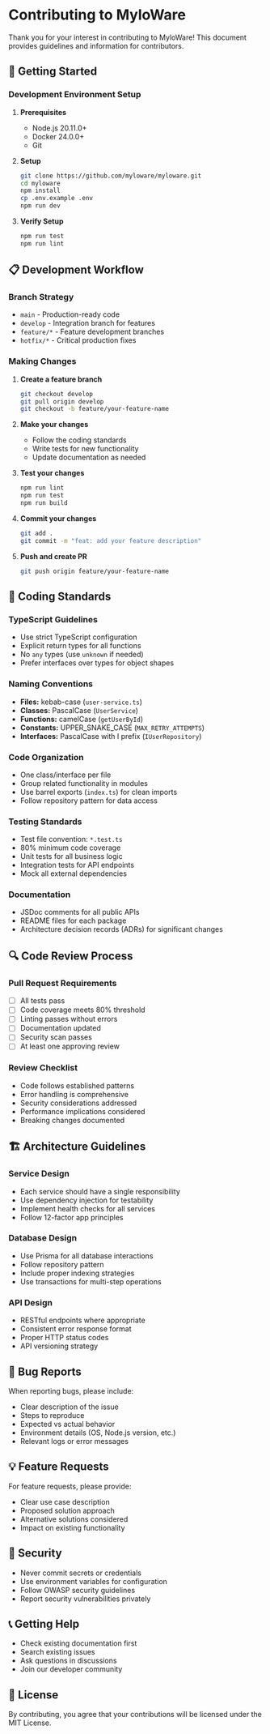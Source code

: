 # Contributing to MyloWare

Thank you for your interest in contributing to MyloWare! This document provides guidelines and information for contributors.

## 🚀 Getting Started

### Development Environment Setup

1. **Prerequisites**
   - Node.js 20.11.0+
   - Docker 24.0.0+
   - Git

2. **Setup**

   ```bash
   git clone https://github.com/myloware/myloware.git
   cd myloware
   npm install
   cp .env.example .env
   npm run dev
   ```

3. **Verify Setup**
   ```bash
   npm run test
   npm run lint
   ```

## 📋 Development Workflow

### Branch Strategy

- `main` - Production-ready code
- `develop` - Integration branch for features
- `feature/*` - Feature development branches
- `hotfix/*` - Critical production fixes

### Making Changes

1. **Create a feature branch**

   ```bash
   git checkout develop
   git pull origin develop
   git checkout -b feature/your-feature-name
   ```

2. **Make your changes**
   - Follow the coding standards
   - Write tests for new functionality
   - Update documentation as needed

3. **Test your changes**

   ```bash
   npm run lint
   npm run test
   npm run build
   ```

4. **Commit your changes**

   ```bash
   git add .
   git commit -m "feat: add your feature description"
   ```

5. **Push and create PR**
   ```bash
   git push origin feature/your-feature-name
   ```

## 📝 Coding Standards

### TypeScript Guidelines

- Use strict TypeScript configuration
- Explicit return types for all functions
- No `any` types (use `unknown` if needed)
- Prefer interfaces over types for object shapes

### Naming Conventions

- **Files:** kebab-case (`user-service.ts`)
- **Classes:** PascalCase (`UserService`)
- **Functions:** camelCase (`getUserById`)
- **Constants:** UPPER_SNAKE_CASE (`MAX_RETRY_ATTEMPTS`)
- **Interfaces:** PascalCase with I prefix (`IUserRepository`)

### Code Organization

- One class/interface per file
- Group related functionality in modules
- Use barrel exports (`index.ts`) for clean imports
- Follow repository pattern for data access

### Testing Standards

- Test file convention: `*.test.ts`
- 80% minimum code coverage
- Unit tests for all business logic
- Integration tests for API endpoints
- Mock all external dependencies

### Documentation

- JSDoc comments for all public APIs
- README files for each package
- Architecture decision records (ADRs) for significant changes

## 🔍 Code Review Process

### Pull Request Requirements

- [ ] All tests pass
- [ ] Code coverage meets 80% threshold
- [ ] Linting passes without errors
- [ ] Documentation updated
- [ ] Security scan passes
- [ ] At least one approving review

### Review Checklist

- Code follows established patterns
- Error handling is comprehensive
- Security considerations addressed
- Performance implications considered
- Breaking changes documented

## 🏗️ Architecture Guidelines

### Service Design

- Each service should have a single responsibility
- Use dependency injection for testability
- Implement health checks for all services
- Follow 12-factor app principles

### Database Design

- Use Prisma for all database interactions
- Follow repository pattern
- Include proper indexing strategies
- Use transactions for multi-step operations

### API Design

- RESTful endpoints where appropriate
- Consistent error response format
- Proper HTTP status codes
- API versioning strategy

## 🐛 Bug Reports

When reporting bugs, please include:

- Clear description of the issue
- Steps to reproduce
- Expected vs actual behavior
- Environment details (OS, Node.js version, etc.)
- Relevant logs or error messages

## 💡 Feature Requests

For feature requests, please provide:

- Clear use case description
- Proposed solution approach
- Alternative solutions considered
- Impact on existing functionality

## 🚨 Security

- Never commit secrets or credentials
- Use environment variables for configuration
- Follow OWASP security guidelines
- Report security vulnerabilities privately

## 📞 Getting Help

- Check existing documentation first
- Search existing issues
- Ask questions in discussions
- Join our developer community

## 📜 License

By contributing, you agree that your contributions will be licensed under the MIT License.
